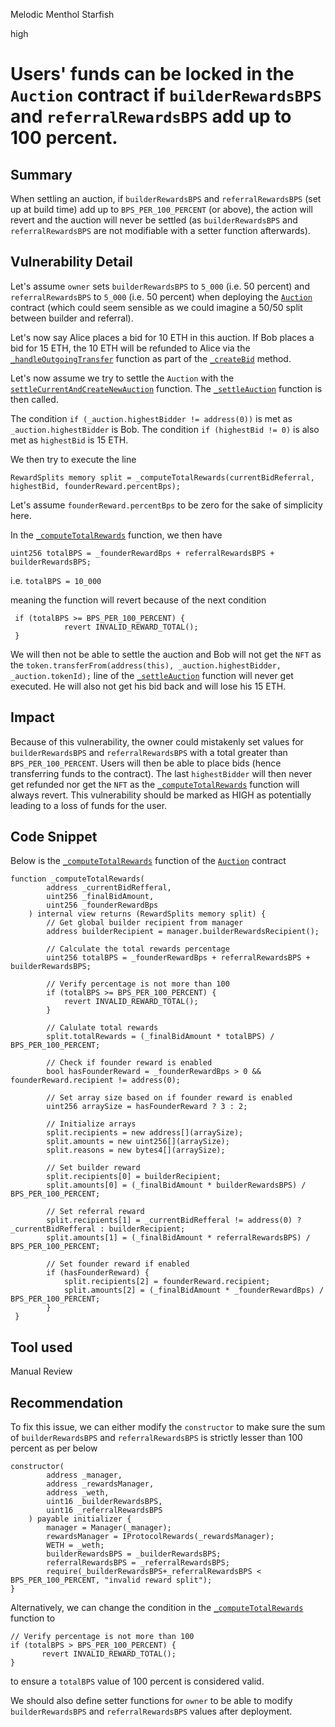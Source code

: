 Melodic Menthol Starfish

high

# Users' funds can be locked in the ```Auction``` contract if ```builderRewardsBPS``` and ```referralRewardsBPS``` add up to 100 percent.

## Summary

When settling an auction, if ```builderRewardsBPS``` and ```referralRewardsBPS``` (set up at build time) add up to ```BPS_PER_100_PERCENT``` (or above), the action will revert and the auction will never be settled (as ```builderRewardsBPS``` and ```referralRewardsBPS``` are not modifiable with a setter function afterwards).

## Vulnerability Detail

Let's assume ```owner``` sets  ```builderRewardsBPS``` to ```5_000``` (i.e. 50 percent) and ```referralRewardsBPS``` to ```5_000``` (i.e. 50 percent) when deploying the [```Auction```](https://github.com/sherlock-audit/2023-09-nounsbuilder/blob/main/nouns-protocol/src/auction/Auction.sol) contract (which could seem sensible as we could imagine a 50/50 split between builder and referral).

Let's now say Alice places a bid for 10 ETH in this auction.
If Bob places a bid for 15 ETH, the 10 ETH will be refunded to Alice via the [```_handleOutgoingTransfer```](https://github.com/sherlock-audit/2023-09-nounsbuilder/blob/main/nouns-protocol/src/auction/Auction.sol#L517-L543) function as part of the [```_createBid```](https://github.com/sherlock-audit/2023-09-nounsbuilder/blob/main/nouns-protocol/src/auction/Auction.sol#L158-L231) method.

Let's now assume we try to settle the ```Auction``` with the [```settleCurrentAndCreateNewAuction```](https://github.com/sherlock-audit/2023-09-nounsbuilder/blob/main/nouns-protocol/src/auction/Auction.sol#L238-L241) function. The [```_settleAuction```](https://github.com/sherlock-audit/2023-09-nounsbuilder/blob/main/nouns-protocol/src/auction/Auction.sol#L244-L289) function is then called.

The condition ```if (_auction.highestBidder != address(0))``` is met as ```_auction.highestBidder``` is Bob.
The condition ```if (highestBid != 0)``` is also met as ```highestBid``` is 15 ETH.

We then try to execute the line 

```solidity
RewardSplits memory split = _computeTotalRewards(currentBidReferral, highestBid, founderReward.percentBps);
```

Let's assume ```founderReward.percentBps``` to be zero for the sake of simplicity here.

In the [```_computeTotalRewards```](https://github.com/sherlock-audit/2023-09-nounsbuilder/blob/main/nouns-protocol/src/auction/Auction.sol#L465-L508) function, we then have 

```solidity
uint256 totalBPS = _founderRewardBps + referralRewardsBPS + builderRewardsBPS;
```

i.e. ```totalBPS = 10_000```

meaning the function will revert because of the next condition

```solidity
 if (totalBPS >= BPS_PER_100_PERCENT) {
            revert INVALID_REWARD_TOTAL();
 }
```

We will then not be able to settle the auction and Bob will not get the ```NFT``` as the ```token.transferFrom(address(this), _auction.highestBidder, _auction.tokenId);``` line of the [```_settleAuction```](https://github.com/sherlock-audit/2023-09-nounsbuilder/blob/main/nouns-protocol/src/auction/Auction.sol#L244-L289) function will never get executed. He will also not get his bid back and will lose his 15 ETH.

## Impact

Because of this vulnerability, the owner could mistakenly set values for ```builderRewardsBPS``` and ```referralRewardsBPS``` with a total greater than ```BPS_PER_100_PERCENT```.
Users will then be able to place bids (hence transferring funds to the contract).
The last ```highestBidder``` will then never get refunded nor get the ```NFT``` as the [```_computeTotalRewards```](https://github.com/sherlock-audit/2023-09-nounsbuilder/blob/main/nouns-protocol/src/auction/Auction.sol#L465-L508) function will always revert. This vulnerability should be marked as HIGH as potentially leading to a loss of funds for the user.

## Code Snippet

Below is the [```_computeTotalRewards```](https://github.com/sherlock-audit/2023-09-nounsbuilder/blob/main/nouns-protocol/src/auction/Auction.sol#L465-L508) function of the [```Auction```](https://github.com/sherlock-audit/2023-09-nounsbuilder/blob/main/nouns-protocol/src/auction/Auction.sol) contract

```solidity
function _computeTotalRewards(
        address _currentBidRefferal,
        uint256 _finalBidAmount,
        uint256 _founderRewardBps
    ) internal view returns (RewardSplits memory split) {
        // Get global builder recipient from manager
        address builderRecipient = manager.builderRewardsRecipient();

        // Calculate the total rewards percentage
        uint256 totalBPS = _founderRewardBps + referralRewardsBPS + builderRewardsBPS;

        // Verify percentage is not more than 100
        if (totalBPS >= BPS_PER_100_PERCENT) {
            revert INVALID_REWARD_TOTAL();
        }

        // Calulate total rewards
        split.totalRewards = (_finalBidAmount * totalBPS) / BPS_PER_100_PERCENT;

        // Check if founder reward is enabled
        bool hasFounderReward = _founderRewardBps > 0 && founderReward.recipient != address(0);

        // Set array size based on if founder reward is enabled
        uint256 arraySize = hasFounderReward ? 3 : 2;

        // Initialize arrays
        split.recipients = new address[](arraySize);
        split.amounts = new uint256[](arraySize);
        split.reasons = new bytes4[](arraySize);

        // Set builder reward
        split.recipients[0] = builderRecipient;
        split.amounts[0] = (_finalBidAmount * builderRewardsBPS) / BPS_PER_100_PERCENT;

        // Set referral reward
        split.recipients[1] = _currentBidRefferal != address(0) ? _currentBidRefferal : builderRecipient;
        split.amounts[1] = (_finalBidAmount * referralRewardsBPS) / BPS_PER_100_PERCENT;

        // Set founder reward if enabled
        if (hasFounderReward) {
            split.recipients[2] = founderReward.recipient;
            split.amounts[2] = (_finalBidAmount * _founderRewardBps) / BPS_PER_100_PERCENT;
        }
 }
```

## Tool used

Manual Review

## Recommendation

To fix this issue, we can either modify the ```constructor``` to make sure the sum of ```builderRewardsBPS``` and ```referralRewardsBPS``` is strictly lesser than 100 percent as per below

```solidity
constructor(
        address _manager,
        address _rewardsManager,
        address _weth,
        uint16 _builderRewardsBPS,
        uint16 _referralRewardsBPS
    ) payable initializer {
        manager = Manager(_manager);
        rewardsManager = IProtocolRewards(_rewardsManager);
        WETH = _weth;
        builderRewardsBPS = _builderRewardsBPS;
        referralRewardsBPS = _referralRewardsBPS;
        require(_builderRewardsBPS+_referralRewardsBPS < BPS_PER_100_PERCENT, "invalid reward split");
}
```

Alternatively, we can change the condition in the [```_computeTotalRewards```](https://github.com/sherlock-audit/2023-09-nounsbuilder/blob/main/nouns-protocol/src/auction/Auction.sol#L465-L508) function to 

```solidity
// Verify percentage is not more than 100
if (totalBPS > BPS_PER_100_PERCENT) {
       revert INVALID_REWARD_TOTAL();
}
``` 

to ensure a ```totalBPS``` value of 100 percent is considered valid.

We should also define setter functions for ```owner``` to be able to modify ```builderRewardsBPS``` and ```referralRewardsBPS``` values after deployment.